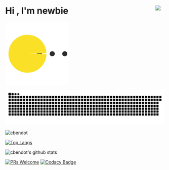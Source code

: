 <h1>Hi <img src="https://github.com/TheDudeThatCode/TheDudeThatCode/blob/master/Assets/Hi.gif" width="29px" align="right">, I'm newbie</h1> 

<img align="center" src="https://raw.githubusercontent.com/Aniket965/Aniket965/master/pacman.svg?sanitize=true" width="200" height="200">

![snake gif](https://github.com/iamLiquidX/iamLiquidX/raw/output/github-contribution-grid-snake.svg)

<img src="https://komarev.com/ghpvc/?username=cbendot&style=flat-square" alt="cbendot" width="350" height="60" />

[![Top Langs](https://github-readme-stats.vercel.app/api/top-langs/?username=cbendot&layout=compact&theme=dracula)](https://github.com/cbendot/cbendot)

![cbendot's github stats](https://github-readme-stats.vercel.app/api?username=cbendot&show_icons=true&theme=dracula&count_private=true)

[![PRs Welcome](https://img.shields.io/badge/PRs-welcome-brightgreen.svg?style=flat-square)](http://makeapullrequest.com) [![Codacy Badge](https://app.codacy.com/project/badge/Grade/aa2616fbfea54ac4a8cf5fdc8978b0eb)](https://www.codacy.com/gh/cbendot/cbendot/dashboard?utm_source=github.com&amp;utm_medium=referral&amp;utm_content=cbendot/cbendot&amp;utm_campaign=Badge_Grade)

